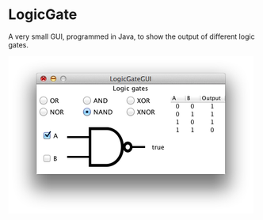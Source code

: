 LogicGate
=========

A very small GUI, programmed in Java, to show the output of different logic gates.

![alt tag](https://github.com/rlunding/LogicGate/blob/master/picture.png)
